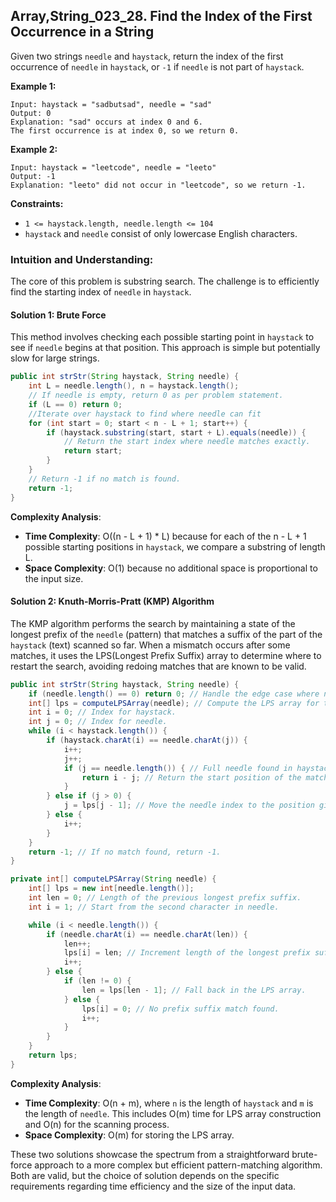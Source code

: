 ## Array,String_023_28. Find the Index of the First Occurrence in a String

Given two strings `needle` and `haystack`, return the index of the first occurrence of `needle` in `haystack`, or `-1` if `needle` is not part of `haystack`.

**Example 1:**

```
Input: haystack = "sadbutsad", needle = "sad"
Output: 0
Explanation: "sad" occurs at index 0 and 6.
The first occurrence is at index 0, so we return 0.
```

**Example 2:**

```
Input: haystack = "leetcode", needle = "leeto"
Output: -1
Explanation: "leeto" did not occur in "leetcode", so we return -1.
```

**Constraints:**

- `1 <= haystack.length, needle.length <= 104`
- `haystack` and `needle` consist of only lowercase English characters.



### Intuition and Understanding:
The core of this problem is substring search. The challenge is to efficiently find the starting index of `needle` in `haystack`.

#### Solution 1: Brute Force
This method involves checking each possible starting point in `haystack` to see if `needle` begins at that position. This approach is simple but potentially slow for large strings.

```java
public int strStr(String haystack, String needle) {
    int L = needle.length(), n = haystack.length();
  	// If needle is empty, return 0 as per problem statement.
    if (L == 0) return 0;  
  	//Iterate over haystack to find where needle can fit
    for (int start = 0; start < n - L + 1; start++) {
        if (haystack.substring(start, start + L).equals(needle)) {
          	// Return the start index where needle matches exactly.
            return start;  
        }
    }
  	// Return -1 if no match is found.
    return -1;  
}
```

**Complexity Analysis**:
- **Time Complexity**: O((n - L + 1) * L) because for each of the n - L + 1 possible starting positions in `haystack`, we compare a substring of length L.
- **Space Complexity**: O(1) because no additional space is proportional to the input size.

#### Solution 2: Knuth-Morris-Pratt (KMP) Algorithm
The KMP algorithm performs the search by maintaining a state of the longest prefix of the `needle` (pattern) that matches a suffix of the part of the `haystack` (text) scanned so far. When a mismatch occurs after some matches, it uses the LPS(Longest Prefix Suffix) array to determine where to restart the search, avoiding redoing matches that are known to be valid.

```java
public int strStr(String haystack, String needle) {
    if (needle.length() == 0) return 0; // Handle the edge case where needle is empty.
    int[] lps = computeLPSArray(needle); // Compute the LPS array for the needle.
    int i = 0; // Index for haystack.
    int j = 0; // Index for needle.
    while (i < haystack.length()) {
        if (haystack.charAt(i) == needle.charAt(j)) {
            i++;
            j++;
            if (j == needle.length()) { // Full needle found in haystack.
                return i - j; // Return the start position of the match in haystack.
            }
        } else if (j > 0) {
            j = lps[j - 1]; // Move the needle index to the position given by the LPS array.
        } else {
            i++;
        }
    }
    return -1; // If no match found, return -1.
}

private int[] computeLPSArray(String needle) {
    int[] lps = new int[needle.length()];
    int len = 0; // Length of the previous longest prefix suffix.
    int i = 1; // Start from the second character in needle.

    while (i < needle.length()) {
        if (needle.charAt(i) == needle.charAt(len)) {
            len++;
            lps[i] = len; // Increment length of the longest prefix suffix.
            i++;
        } else {
            if (len != 0) {
                len = lps[len - 1]; // Fall back in the LPS array.
            } else {
                lps[i] = 0; // No prefix suffix match found.
                i++;
            }
        }
    }
    return lps;
}
```

**Complexity Analysis**:
- **Time Complexity**: O(n + m), where `n` is the length of `haystack` and `m` is the length of `needle`. This includes O(m) time for LPS array construction and O(n) for the scanning process.
- **Space Complexity**: O(m) for storing the LPS array.

These two solutions showcase the spectrum from a straightforward brute-force approach to a more complex but efficient pattern-matching algorithm. Both are valid, but the choice of solution depends on the specific requirements regarding time efficiency and the size of the input data.